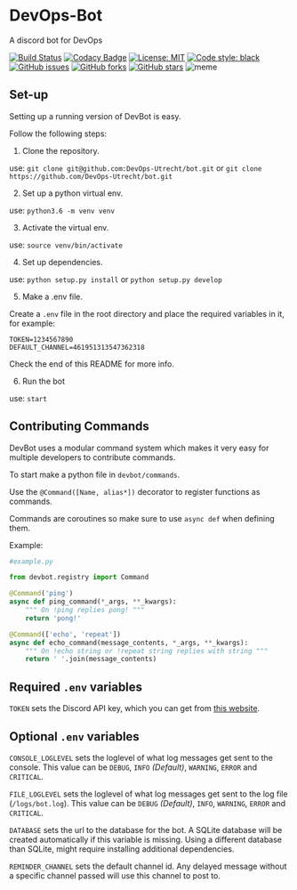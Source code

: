# DevOps-Bot
A discord bot for DevOps

[![Build Status](https://travis-ci.org/DevOps-Utrecht/bot.svg?branch=master)](https://travis-ci.org/DevOps-Utrecht/bot)
[![Codacy Badge](https://api.codacy.com/project/badge/Grade/60f49e554e4445e69208a2f1ae45a5f0)](https://www.codacy.com/app/RobinSikkens/bot?utm_source=github.com&amp;utm_medium=referral&amp;utm_content=DevOps-Utrecht/bot&amp;utm_campaign=Badge_Grade)
[![License: MIT](https://img.shields.io/badge/License-MIT-yellow.svg)](https://github.com/DevOps-Utrecht/bot/blob/master/LICENSE)
[![Code style: black](https://img.shields.io/badge/code%20style-black-000000.svg)](https://github.com/ambv/black)
[![GitHub issues](https://img.shields.io/github/issues/DevOps-Utrecht/bot.svg)](https://github.com/DevOps-Utrecht/bot/issues)
[![GitHub forks](https://img.shields.io/github/forks/DevOps-Utrecht/bot.svg)](https://github.com/DevOps-Utrecht/bot/network)
[![GitHub stars](https://img.shields.io/github/stars/DevOps-Utrecht/bot.svg)](https://github.com/DevOps-Utrecht/bot/stargazers)
![meme](https://img.shields.io/badge/Uses-Badges-00aa00.svg)

## Set-up
Setting up a running version of DevBot is easy.

Follow the following steps:
1. Clone the repository.

use: `git clone git@github.com:DevOps-Utrecht/bot.git`
    or `git clone https://github.com/DevOps-Utrecht/bot.git`


2. Set up a python virtual env.

use: `python3.6 -m venv venv`


3. Activate the virtual env.

use: `source venv/bin/activate`


4. Set up dependencies.

use: `python setup.py install` or `python setup.py develop`


5. Make a .env file.

Create a `.env` file in the root directory and place the required variables in it, for example:
```
TOKEN=1234567890
DEFAULT_CHANNEL=461951313547362318
````
 Check the end of this README for more info.


6. Run the bot

use: `start`

## Contributing Commands
DevBot uses a modular command system which makes it very easy for multiple
developers to contribute commands.

To start make a python file in `devbot/commands`.

Use the `@Command([Name, alias*])` decorator to register functions as commands.

Commands are coroutines so make sure to use `async def` when defining them.

Example:

```python
#example.py

from devbot.registry import Command

@Command('ping')
async def ping_command(*_args, **_kwargs):
    """ On !ping replies pong! """
    return 'pong!'

@Command(['echo', 'repeat'])
async def echo_command(message_contents, *_args, **_kwargs):
    """ On !echo string or !repeat string replies with string """
    return ' '.join(message_contents)
```

## Required `.env` variables
`TOKEN` sets the Discord API key, which you can get from [this website](https://discordapp.com/developers/applications/me).

## Optional `.env` variables

`CONSOLE_LOGLEVEL` sets the loglevel of what log messages get sent to the console. This value can be `DEBUG`, `INFO`
*(Default)*, `WARNING`, `ERROR` and `CRITICAL`.

`FILE_LOGLEVEL` sets the loglevel of what log messages get sent to the log file (`/logs/bot.log`). This value
 can be `DEBUG` *(Default)*, `INFO`, `WARNING`, `ERROR` and `CRITICAL`.

`DATABASE` sets the url to the database for the bot. A SQLite database will be created automatically if this variable is missing. 
Using a different database than SQLite, might require installing additional dependencies.

`REMINDER_CHANNEL` sets the default channel id. Any delayed message without a
specific channel passed will use this channel to post to.   
